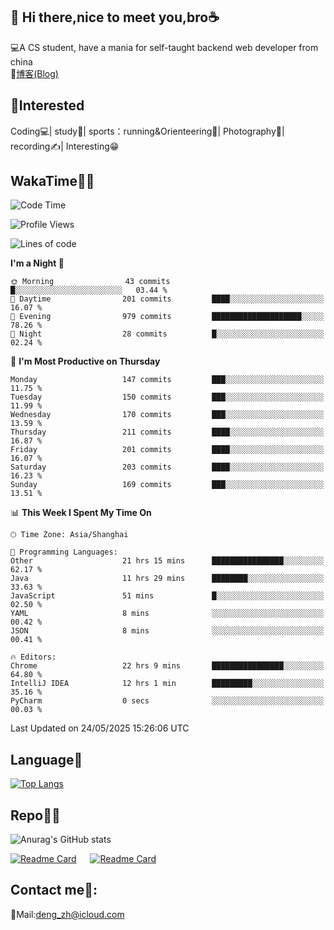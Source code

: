 👋 Hi there,nice to meet you,bro☕
---
💻A CS student, have a mania for self-taught backend web developer from china   
📌[博客(Blog)](https://github.com/HealUP/MyBlog)

 <!-- waka-box start -->
 <!-- waka-box end -->
 
🧲**Interested**
--
Coding💻| study📖| sports：running&Orienteering🏃‍| Photography📸| recording✍️| Interesting😁

WakaTime👨‍💻
---
<!--START_SECTION:waka-->
![Code Time](http://img.shields.io/badge/Code%20Time-3%2C048%20hrs%2057%20mins-blue)

![Profile Views](http://img.shields.io/badge/Profile%20Views-0-blue)

![Lines of code](https://img.shields.io/badge/From%20Hello%20World%20I%27ve%20Written-205.1%20thousand%20lines%20of%20code-blue)

**I'm a Night 🦉** 

```text
🌞 Morning                43 commits          █░░░░░░░░░░░░░░░░░░░░░░░░   03.44 % 
🌆 Daytime                201 commits         ████░░░░░░░░░░░░░░░░░░░░░   16.07 % 
🌃 Evening                979 commits         ████████████████████░░░░░   78.26 % 
🌙 Night                  28 commits          █░░░░░░░░░░░░░░░░░░░░░░░░   02.24 % 
```
📅 **I'm Most Productive on Thursday** 

```text
Monday                   147 commits         ███░░░░░░░░░░░░░░░░░░░░░░   11.75 % 
Tuesday                  150 commits         ███░░░░░░░░░░░░░░░░░░░░░░   11.99 % 
Wednesday                170 commits         ███░░░░░░░░░░░░░░░░░░░░░░   13.59 % 
Thursday                 211 commits         ████░░░░░░░░░░░░░░░░░░░░░   16.87 % 
Friday                   201 commits         ████░░░░░░░░░░░░░░░░░░░░░   16.07 % 
Saturday                 203 commits         ████░░░░░░░░░░░░░░░░░░░░░   16.23 % 
Sunday                   169 commits         ███░░░░░░░░░░░░░░░░░░░░░░   13.51 % 
```


📊 **This Week I Spent My Time On** 

```text
🕑︎ Time Zone: Asia/Shanghai

💬 Programming Languages: 
Other                    21 hrs 15 mins      ████████████████░░░░░░░░░   62.17 % 
Java                     11 hrs 29 mins      ████████░░░░░░░░░░░░░░░░░   33.63 % 
JavaScript               51 mins             █░░░░░░░░░░░░░░░░░░░░░░░░   02.50 % 
YAML                     8 mins              ░░░░░░░░░░░░░░░░░░░░░░░░░   00.42 % 
JSON                     8 mins              ░░░░░░░░░░░░░░░░░░░░░░░░░   00.41 % 

🔥 Editors: 
Chrome                   22 hrs 9 mins       ████████████████░░░░░░░░░   64.80 % 
IntelliJ IDEA            12 hrs 1 min        █████████░░░░░░░░░░░░░░░░   35.16 % 
PyCharm                  0 secs              ░░░░░░░░░░░░░░░░░░░░░░░░░   00.03 % 
```


 Last Updated on 24/05/2025 15:26:06 UTC
<!--END_SECTION:waka-->

Language🚀
---
[![Top Langs](https://github-readme-stats.vercel.app/api/top-langs/?username=HealUP&layout=compact&hide_border=true)](https://github.com/HealUP)

Repo🧑‍💻
---
![Anurag's GitHub stats](https://github-readme-stats.vercel.app/api?username=HealUP&count_private=true&show_icons=true&theme=gruvbox&hide_border=true) 

[![Readme Card](https://github-readme-stats.vercel.app/api/pin/?username=HealUP&repo=InternetEy&theme=transparent)](https://github.com/HealUP/InternetEy) &emsp;
[![Readme Card](https://github-readme-stats.vercel.app/api/pin/?username=HealUP&repo=CampusExperience&theme=transparent)](https://github.com/HealUP/CampusExperience)


Contact me📱:
---
📮Mail:deng_zh@icloud.com  
